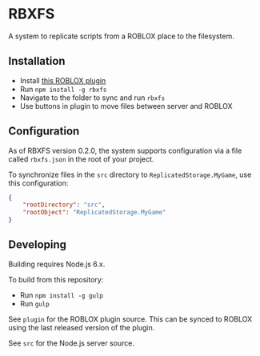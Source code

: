 # RBXFS
A system to replicate scripts from a ROBLOX place to the filesystem.

## Installation
- Install [this ROBLOX plugin](https://www.roblox.com/library/394835268/RBXFS)
- Run `npm install -g rbxfs`
- Navigate to the folder to sync and run `rbxfs`
- Use buttons in plugin to move files between server and ROBLOX

## Configuration
As of RBXFS version 0.2.0, the system supports configuration via a file called `rbxfs.json` in the root of your project.

To synchronize files in the `src` directory to `ReplicatedStorage.MyGame`, use this configuration:

```json
{
	"rootDirectory": "src",
	"rootObject": "ReplicatedStorage.MyGame"
}
```

## Developing
Building requires Node.js 6.x.

To build from this repository:

- Run `npm install -g gulp`
- Run `gulp`

See `plugin` for the ROBLOX plugin source. This can be synced to ROBLOX using the last released version of the plugin.

See `src` for the Node.js server source.